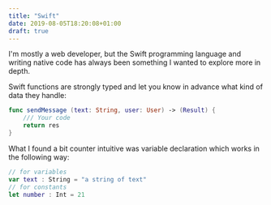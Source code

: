 ```yaml
---
title: "Swift"
date: 2019-08-05T18:20:08+01:00
draft: true
---
```


I'm mostly a web developer, but the Swift programming language and writing native code has always been something I wanted to explore more in depth.

Swift functions are strongly typed and let you know in advance what kind of data they handle:

```swift
func sendMessage (text: String, user: User) -> (Result) {
    /// Your code
    return res
}
```

What I found a bit counter intuitive was variable declaration which works in the following way:

```swift
// for variables
var text : String = "a string of text"
// for constants
let number : Int = 21
```
